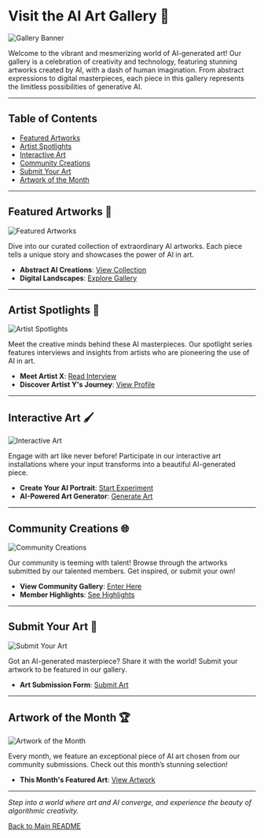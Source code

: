# Visit the AI Art Gallery 🎨

![Gallery Banner](LINK_TO_GALLERY_BANNER)

Welcome to the vibrant and mesmerizing world of AI-generated art! Our gallery is a celebration of creativity and technology, featuring stunning artworks created by AI, with a dash of human imagination. From abstract expressions to digital masterpieces, each piece in this gallery represents the limitless possibilities of generative AI.

---

## Table of Contents
- [Featured Artworks](#featured-artworks)
- [Artist Spotlights](#artist-spotlights)
- [Interactive Art](#interactive-art)
- [Community Creations](#community-creations)
- [Submit Your Art](#submit-your-art)
- [Artwork of the Month](#artwork-of-the-month)

---

## Featured Artworks 🌟
![Featured Artworks](LINK_TO_FEATURED_ARTWORKS)

Dive into our curated collection of extraordinary AI artworks. Each piece tells a unique story and showcases the power of AI in art.

- **Abstract AI Creations**: [View Collection](LINK_TO_ABSTRACT_COLLECTION)
- **Digital Landscapes**: [Explore Gallery](LINK_TO_LANDSCAPES_GALLERY)

---

## Artist Spotlights 🔦
![Artist Spotlights](LINK_TO_ARTIST_SPOTLIGHTS)

Meet the creative minds behind these AI masterpieces. Our spotlight series features interviews and insights from artists who are pioneering the use of AI in art.

- **Meet Artist X**: [Read Interview](LINK_TO_ARTIST_X_INTERVIEW)
- **Discover Artist Y's Journey**: [View Profile](LINK_TO_ARTIST_Y_PROFILE)

---

## Interactive Art 🖌️
![Interactive Art](LINK_TO_INTERACTIVE_ART)

Engage with art like never before! Participate in our interactive art installations where your input transforms into a beautiful AI-generated piece.

- **Create Your AI Portrait**: [Start Experiment](LINK_TO_AI_PORTRAIT_TOOL)
- **AI-Powered Art Generator**: [Generate Art](LINK_TO_ART_GENERATOR_TOOL)

---

## Community Creations 🌐
![Community Creations](LINK_TO_COMMUNITY_CREATIONS)

Our community is teeming with talent! Browse through the artworks submitted by our talented members. Get inspired, or submit your own!

- **View Community Gallery**: [Enter Here](LINK_TO_COMMUNITY_GALLERY)
- **Member Highlights**: [See Highlights](LINK_TO_MEMBER_HIGHLIGHTS)

---

## Submit Your Art 🎨
![Submit Your Art](LINK_TO_SUBMIT_YOUR_ART)

Got an AI-generated masterpiece? Share it with the world! Submit your artwork to be featured in our gallery.

- **Art Submission Form**: [Submit Art](LINK_TO_ART_SUBMISSION_FORM)

---

## Artwork of the Month 🏆
![Artwork of the Month](LINK_TO_ART_OF_THE_MONTH)

Every month, we feature an exceptional piece of AI art chosen from our community submissions. Check out this month’s stunning selection!

- **This Month's Featured Art**: [View Artwork](LINK_TO_THIS_MONTH_ART)

---

*Step into a world where art and AI converge, and experience the beauty of algorithmic creativity.*

[Back to Main README](LINK_TO_MAIN_README)

